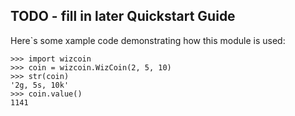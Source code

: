 TODO - fill in later
Quickstart Guide
----------------

Here`s some xample code demonstrating how this module is used:

	>>> import wizcoin
	>>> coin = wizcoin.WizCoin(2, 5, 10)
	>>> str(coin)
	'2g, 5s, 10k'
	>>> coin.value()
	1141